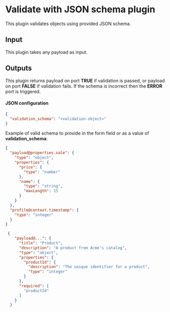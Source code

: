 # Validate with JSON schema plugin

This plugin validates objects using provided JSON schema.

## Input

This plugin takes any payload as input.

## Outputs

This plugin returns payload on port **TRUE** if validation is passed, or payload on port **FALSE** if validation fails.
If the schema is incorrect then the **ERROR** port is triggered. 

#### JSON configuration

```json
{
  "validation_schema": "<validation-object>"
}
```

Example of valid schema to provide in the form field or as a value of **validation_schema**:

```json
{
  "payload@properties.sale": {
    "type": "object",
    "properties": {
      "price": {
        "type": "number"
      },
      "name": {
        "type": "string",
        "maxLength": 15
      }
    }
  },
  "profile@context.timestamp": {
    "type": "integer"
  }
}
```

```json
 {
    "payload@...": {
      "title": "Product",
      "description": "A product from Acme's catalog",
      "type": "object",
      "properties": {
        "productId": {
          "description": "The unique identifier for a product",
          "type": "integer"
        }
      },
      "required": [
        "productId"
      ]
    }
  }
```